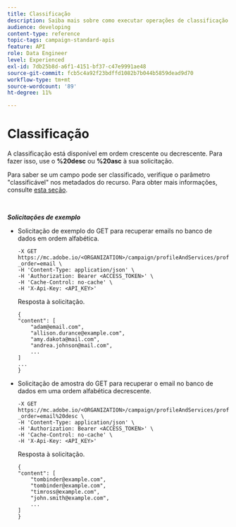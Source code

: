 ```yaml
---
title: Classificação
description: Saiba mais sobre como executar operações de classificação
audience: developing
content-type: reference
topic-tags: campaign-standard-apis
feature: API
role: Data Engineer
level: Experienced
exl-id: 7db25b8d-a6f1-4151-bf37-c47e9991ae48
source-git-commit: fcb5c4a92f23bdffd1082b7b044b5859dead9d70
workflow-type: tm+mt
source-wordcount: '89'
ht-degree: 11%

---
```


# Classificação

A classificação está disponível em ordem crescente ou decrescente. Para fazer isso, use o **%20desc** ou **%20asc** à sua solicitação.

Para saber se um campo pode ser classificado, verifique o parâmetro &quot;classificável&quot; nos metadados do recurso. Para obter mais informações, consulte [esta seção](../../api/using/metadata-mechanism.md).

<br/>

***Solicitações de exemplo***

* Solicitação de exemplo do GET para recuperar emails no banco de dados em ordem alfabética.

   ```
   -X GET https://mc.adobe.io/<ORGANIZATION>/campaign/profileAndServices/profile/email/email?_order=email \
   -H 'Content-Type: application/json' \
   -H 'Authorization: Bearer <ACCESS_TOKEN>' \
   -H 'Cache-Control: no-cache' \
   -H 'X-Api-Key: <API_KEY>'
   ```

   Resposta à solicitação.

   ```
   {
   "content": [
       "adam@email.com",
       "allison.durance@example.com",
       "amy.dakota@mail.com",
       "andrea.johnson@mail.com",
       ...
   ]
   ...
   }
   ```

* Solicitação de amostra do GET para recuperar o email no banco de dados em uma ordem alfabética decrescente.

   ```
   -X GET https://mc.adobe.io/<ORGANIZATION>/campaign/profileAndServices/profile/email?_order=email%20desc \
   -H 'Content-Type: application/json' \
   -H 'Authorization: Bearer <ACCESS_TOKEN>' \
   -H 'Cache-Control: no-cache' \
   -H 'X-Api-Key: <API_KEY>'
   ```

   Resposta à solicitação.

   ```
   {
   "content": [
       "tombinder@example.com",
       "tombinder@example.com",
       "timross@example.com",
       "john.smith@example.com",
       ...
   ]
   }
   ```
